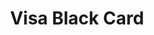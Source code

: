 ---
layout: tradeline
card: card-visa-black.png
title: Visa Black Card
credit_limit: $10,000
date_open: 2013
balance: 30%
statement_date: 17th
slots_available: 10
price: $325
categories: 
- personal
- open
---
